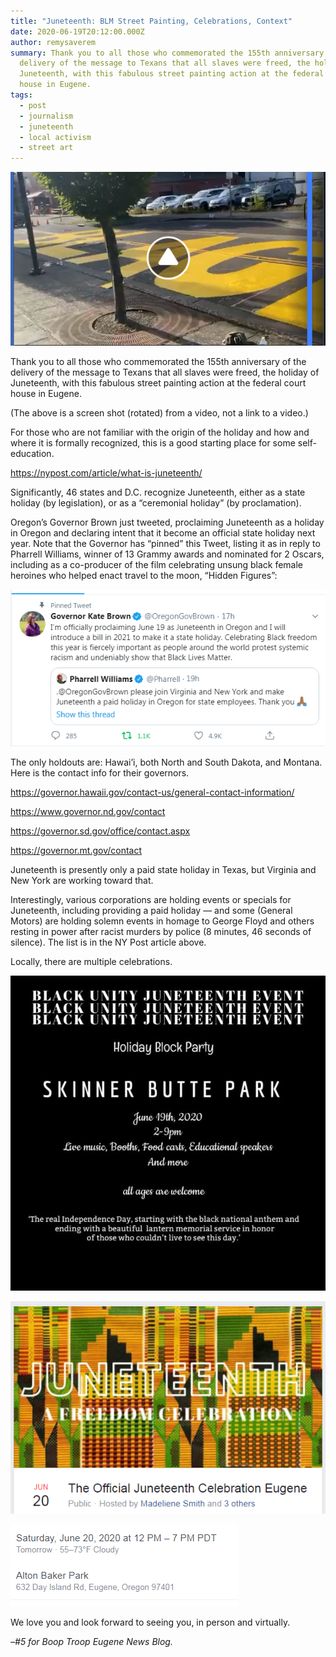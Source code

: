 ```yaml
---
title: "Juneteenth: BLM Street Painting, Celebrations, Context"
date: 2020-06-19T20:12:00.000Z
author: remysaverem
summary: Thank you to all those who commemorated the 155th anniversary of the
  delivery of the message to Texans that all slaves were freed, the holiday of
  Juneteenth, with this fabulous street painting action at the federal court
  house in Eugene.
tags:
  - post
  - journalism
  - juneteenth
  - local activism
  - street art
---
```

![yellow painnt](/static/img/yellow-painnt-1-.png)

Thank you to all those who commemorated the 155th anniversary of the delivery of the message to Texans that all slaves were freed, the holiday of Juneteenth, with this fabulous street painting action at the federal court house in Eugene.

(The above is a screen shot (rotated) from a video, not a link to a video.)

For those who are not familiar with the origin of the holiday and how and where it is formally recognized, this is a good starting place for some self-education.

<https://nypost.com/article/what-is-juneteenth/>

Significantly, 46 states and D.C. recognize Juneteenth, either as a state holiday (by legislation), or as a “ceremonial holiday” (by proclamation).

Oregon’s Governor Brown just tweeted, proclaiming Juneteenth as a holiday in Oregon and declaring intent that it become an official state holiday next year. Note that the Governor has “pinned” this Tweet, listing it as in reply to Pharrell Williams, winner of 13 Grammy awards and nominated for 2 Oscars, including as a co-producer of the film celebrating unsung black female heroines who helped enact travel to the moon, “Hidden Figures”:

![brown juneteenth](/static/img/brown-juneteenth-1-.png)

The only holdouts are: Hawai’i, both North and South Dakota, and Montana. Here is the contact info for their governors.

<https://governor.hawaii.gov/contact-us/general-contact-information/>

<https://www.governor.nd.gov/contact>

<https://governor.sd.gov/office/contact.aspx>

<https://governor.mt.gov/contact>

Juneteenth is presently only a paid state holiday in Texas, but Virginia and New York are working toward that.

Interestingly, various corporations are holding events or specials for Juneteenth, including providing a paid holiday — and some (General Motors) are holding solemn events in homage to George Floyd and others resting in power after racist murders by police (8 minutes, 46 seconds of silence). The list is in the NY Post article above.

Locally, there are multiple celebrations. 

![juneteenth today](/static/img/juneteenth-today-1-.jpg)

![sat juneteenth](/static/img/sat-juneteenth-1-.png)

![Sat JT](/static/img/sat-jt-1-.png)

We love you and look forward to seeing you, in person and virtually.

*–#5 for Boop Troop Eugene News Blog.*

<!--EndFragment-->